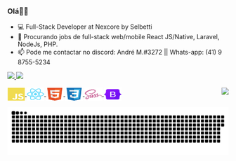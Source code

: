 ### Olá🥷👻
- 💻 Full-Stack Developer at Nexcore by Selbetti
- 🔭 Procurando jobs de full-stack web/mobile React JS/Native, Laravel, NodeJs, PHP.
- 📫 Pode me contactar no discord: André M.#3272 || Whats-app: (41) 9 8755-5234

<div>
  <a href="https://github.com/voteprogramablz">
  <img height="180em" src="https://github-readme-stats.vercel.app/api?username=voteprogramablz&show_icons=true&theme=dark&include_all_commits=true&count_private=false"/>
  <img height="180em" src="https://github-readme-stats.vercel.app/api/top-langs/?username=voteprogramablz&layout=compact&langs_count=7&theme=dark"/>
</div>
<div style="display: inline_block"><br>
  <img align="center"  height="30" width="40" src="https://raw.githubusercontent.com/devicons/devicon/master/icons/javascript/javascript-plain.svg">
  <img align="center"  height="30" width="40" src="https://raw.githubusercontent.com/devicons/devicon/master/icons/react/react-original.svg">
  <img align="center"  height="30" width="40" src="https://raw.githubusercontent.com/devicons/devicon/master/icons/html5/html5-original.svg">
  <img align="center"  height="30" width="40" src="https://raw.githubusercontent.com/devicons/devicon/master/icons/css3/css3-original.svg">
  <img align="center"  height="30" width="40" src="https://raw.githubusercontent.com/devicons/devicon/master/icons/sass/sass-original.svg">
  <img align="center"  height="30" width="40" src="https://raw.githubusercontent.com/devicons/devicon/master/icons/bootstrap/bootstrap-original.svg">
  <img align="right"  src="http://pa1.narvii.com/6446/bcf79d43a11fdb3e411cd9938a02d7672f798b9a_00.gif">
</div>
  
  ![Snake animation](https://github.com/voteprogramablz/voteprogramablz/blob/output/github-contribution-grid-snake.svg)

